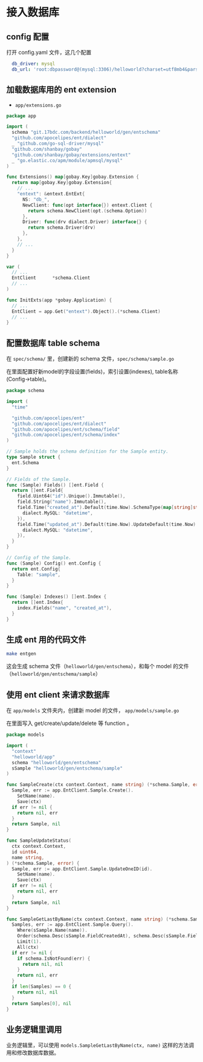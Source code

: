 # 接入数据库

## config 配置

打开 config.yaml 文件，这几个配置

```yaml
  db_driver: mysql
  db_url: 'root:dbpassword@(mysql:3306)/helloworld?charset=utf8mb4&parseTime=true&loc=UTC&interpolateParams=true'
```

## 加载数据库用的 ent extension

- `app/extensions.go`

```go
package app

import (
  schema "git.17bdc.com/backend/helloworld/gen/entschema"
  "github.com/apocelipes/ent/dialect"
  _ "github.com/go-sql-driver/mysql"
  "github.com/shanbay/gobay"
  "github.com/shanbay/gobay/extensions/entext"
  _ "go.elastic.co/apm/module/apmsql/mysql"
)

func Extensions() map[gobay.Key]gobay.Extension {
  return map[gobay.Key]gobay.Extension{
    // ...
    "entext": &entext.EntExt{
      NS: "db_",
      NewClient: func(opt interface{}) entext.Client {
        return schema.NewClient(opt.(schema.Option))
      },
      Driver: func(drv dialect.Driver) interface{} {
        return schema.Driver(drv)
      },
    },
    // ...
  }
}

var (
  // ...
  EntClient      *schema.Client
  // ...
)

func InitExts(app *gobay.Application) {
  // ...
  EntClient = app.Get("entext").Object().(*schema.Client)
  // ...
}
```

## 配置数据库 table schema

在 `spec/schema/` 里，创建新的 schema 文件，`spec/schema/sample.go`

在里面配置好新model的字段设置(fields)，索引设置(indexes), table名称(Config->table)。

```go
package schema

import (
  "time"

  "github.com/apocelipes/ent"
  "github.com/apocelipes/ent/dialect"
  "github.com/apocelipes/ent/schema/field"
  "github.com/apocelipes/ent/schema/index"
)

// Sample holds the schema definition for the Sample entity.
type Sample struct {
  ent.Schema
}

// Fields of the Sample.
func (Sample) Fields() []ent.Field {
  return []ent.Field{
    field.Uint64("id").Unique().Immutable(),
    field.String("name").Immutable(),
    field.Time("created_at").Default(time.Now).SchemaType(map[string]string{
      dialect.MySQL: "datetime",
    }),
    field.Time("updated_at").Default(time.Now).UpdateDefault(time.Now).SchemaType(map[string]string{
      dialect.MySQL: "datetime",
    }),
  }
}

// Config of the Sample.
func (Sample) Config() ent.Config {
  return ent.Config{
    Table: "sample",
  }
}

func (Sample) Indexes() []ent.Index {
  return []ent.Index{
    index.Fields("name", "created_at"),
  }
}
```

## 生成 ent 用的代码文件

```sh
make entgen
```

这会生成 schema 文件（`helloworld/gen/entschema`），和每个 model 的文件（`helloworld/gen/entschema/sample`）

## 使用 ent client 来请求数据库

在 `app/models` 文件夹内，创建新 model 的文件， `app/models/sample.go`

在里面写入 get/create/update/delete 等 function 。

```go
package models

import (
  "context"
  "helloworld/app"
  schema "helloworld/gen/entschema"
  sSample "helloworld/gen/entschema/sample"
)

func SampleCreate(ctx context.Context, name string) (*schema.Sample, error) {
  Sample, err := app.EntClient.Sample.Create().
    SetName(name).
    Save(ctx)
  if err != nil {
    return nil, err
  }
  return Sample, nil
}

func SampleUpdateStatus(
  ctx context.Context,
  id uint64,
  name string,
) (*schema.Sample, error) {
  Sample, err := app.EntClient.Sample.UpdateOneID(id).
    SetName(name).
    Save(ctx)
  if err != nil {
    return nil, err
  }
  return Sample, nil
}

func SampleGetLastByName(ctx context.Context, name string) (*schema.Sample, error) {
  Samples, err := app.EntClient.Sample.Query().
    Where(sSample.Name(name)).
    Order(schema.Desc(sSample.FieldCreatedAt), schema.Desc(sSample.FieldID)).
    Limit(1).
    All(ctx)
  if err != nil {
    if schema.IsNotFound(err) {
      return nil, nil
    }
    return nil, err
  }
  if len(Samples) == 0 {
    return nil, nil
  }
  return Samples[0], nil
}
```

## 业务逻辑里调用

业务逻辑里，可以使用 `models.SampleGetLastByName(ctx, name)` 这样的方法调用和修改数据库数据。
